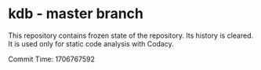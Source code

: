 # kdb - master branch

This repository contains frozen state of the repository.
Its history is cleared. It is used only for static code
analysis with Codacy.

Commit Time: 1706767592